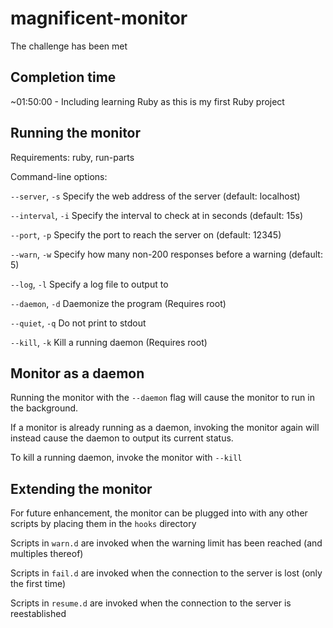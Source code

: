 # magnificent-monitor
The challenge has been met

## Completion time

 ~01:50:00 - Including learning Ruby as this is my first Ruby project

## Running the monitor

Requirements: ruby, run-parts

Command-line options:

`--server`,    `-s`   Specify the web address of the server (default: localhost)

`--interval`,   `-i`   Specify the interval to check at in seconds (default: 15s)

`--port`,      `-p`   Specify the port to reach the server on (default: 12345)

`--warn`,      `-w`   Specify how many non-200 responses before a warning (default: 5)

`--log`,       `-l`   Specify a log file to output to

`--daemon`,    `-d`   Daemonize the program (Requires root)

`--quiet`,     `-q`   Do not print to stdout

`--kill`,      `-k`   Kill a running daemon (Requires root)

## Monitor as a daemon

Running the monitor with the `--daemon` flag will cause the monitor to run in the background.

If a monitor is already running as a daemon, invoking the monitor again will instead cause the daemon to output its current status.

To kill a running daemon, invoke the monitor with `--kill`

## Extending the monitor

For future enhancement, the monitor can be plugged into with any other scripts by placing them in the `hooks` directory

Scripts in `warn.d` are invoked when the warning limit has been reached (and multiples thereof)

Scripts in `fail.d` are invoked when the connection to the server is lost (only the first time)

Scripts in `resume.d` are invoked when the connection to the server is reestablished
